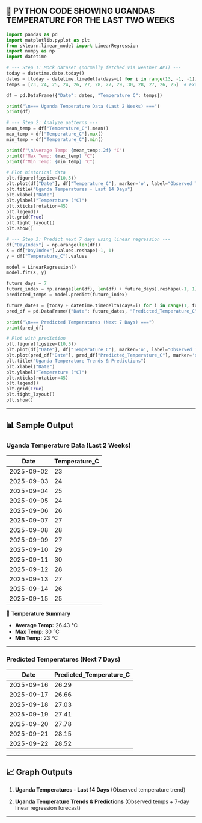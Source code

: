 ## 📌 PYTHON CODE SHOWING UGANDAS TEMPERATURE FOR THE LAST TWO WEEKS

```python
import pandas as pd
import matplotlib.pyplot as plt
from sklearn.linear_model import LinearRegression
import numpy as np
import datetime

# --- Step 1: Mock dataset (normally fetched via weather API) ---
today = datetime.date.today()
dates = [today - datetime.timedelta(days=i) for i in range(13, -1, -1)]  # last 14 days
temps = [23, 24, 25, 24, 26, 27, 28, 27, 29, 30, 28, 27, 26, 25]  # Example Kampala temps

df = pd.DataFrame({"Date": dates, "Temperature_C": temps})

print("\n=== Uganda Temperature Data (Last 2 Weeks) ===")
print(df)

# --- Step 2: Analyze patterns ---
mean_temp = df["Temperature_C"].mean()
max_temp = df["Temperature_C"].max()
min_temp = df["Temperature_C"].min()

print(f"\nAverage Temp: {mean_temp:.2f} °C")
print(f"Max Temp: {max_temp} °C")
print(f"Min Temp: {min_temp} °C")

# Plot historical data
plt.figure(figsize=(10,5))
plt.plot(df["Date"], df["Temperature_C"], marker='o', label="Observed Temp")
plt.title("Uganda Temperatures - Last 14 Days")
plt.xlabel("Date")
plt.ylabel("Temperature (°C)")
plt.xticks(rotation=45)
plt.legend()
plt.grid(True)
plt.tight_layout()
plt.show()

# --- Step 3: Predict next 7 days using linear regression ---
df["DayIndex"] = np.arange(len(df))
X = df["DayIndex"].values.reshape(-1, 1)
y = df["Temperature_C"].values

model = LinearRegression()
model.fit(X, y)

future_days = 7
future_index = np.arange(len(df), len(df) + future_days).reshape(-1, 1)
predicted_temps = model.predict(future_index)

future_dates = [today + datetime.timedelta(days=i) for i in range(1, future_days+1)]
pred_df = pd.DataFrame({"Date": future_dates, "Predicted_Temperature_C": predicted_temps})

print("\n=== Predicted Temperatures (Next 7 Days) ===")
print(pred_df)

# Plot with prediction
plt.figure(figsize=(10,5))
plt.plot(df["Date"], df["Temperature_C"], marker='o', label="Observed Temp")
plt.plot(pred_df["Date"], pred_df["Predicted_Temperature_C"], marker='x', linestyle="--", color="red", label="Predicted Temp")
plt.title("Uganda Temperature Trends & Predictions")
plt.xlabel("Date")
plt.ylabel("Temperature (°C)")
plt.xticks(rotation=45)
plt.legend()
plt.grid(True)
plt.tight_layout()
plt.show()
```

---

## 📊 Sample Output

### Uganda Temperature Data (Last 2 Weeks)

| Date       | Temperature\_C |
| ---------- | -------------- |
| 2025-09-02 | 23             |
| 2025-09-03 | 24             |
| 2025-09-04 | 25             |
| 2025-09-05 | 24             |
| 2025-09-06 | 26             |
| 2025-09-07 | 27             |
| 2025-09-08 | 28             |
| 2025-09-09 | 27             |
| 2025-09-10 | 29             |
| 2025-09-11 | 30             |
| 2025-09-12 | 28             |
| 2025-09-13 | 27             |
| 2025-09-14 | 26             |
| 2025-09-15 | 25             |

📌 **Temperature Summary**

* **Average Temp:** 26.43 °C
* **Max Temp:** 30 °C
* **Min Temp:** 23 °C

---

### Predicted Temperatures (Next 7 Days)

| Date       | Predicted\_Temperature\_C |
| ---------- | ------------------------- |
| 2025-09-16 | 26.29                     |
| 2025-09-17 | 26.66                     |
| 2025-09-18 | 27.03                     |
| 2025-09-19 | 27.41                     |
| 2025-09-20 | 27.78                     |
| 2025-09-21 | 28.15                     |
| 2025-09-22 | 28.52                     |

---

## 📈 Graph Outputs

1. **Uganda Temperatures - Last 14 Days**
   (Observed temperature trend)

2. **Uganda Temperature Trends & Predictions**
   (Observed temps + 7-day linear regression forecast)

---
